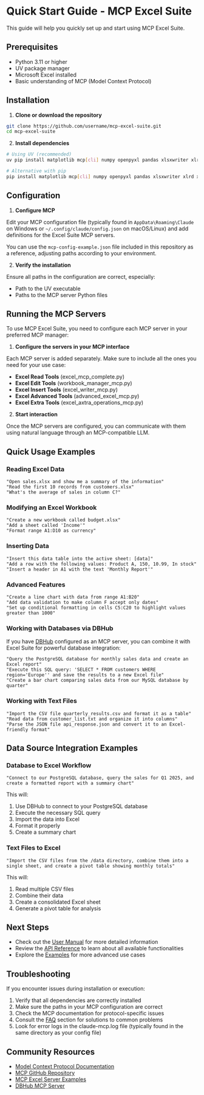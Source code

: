 # Quick Start Guide - MCP Excel Suite

This guide will help you quickly set up and start using MCP Excel Suite.

## Prerequisites

- Python 3.11 or higher
- UV package manager
- Microsoft Excel installed
- Basic understanding of MCP (Model Context Protocol)

## Installation

1. **Clone or download the repository**

```bash
git clone https://github.com/username/mcp-excel-suite.git
cd mcp-excel-suite
```

2. **Install dependencies**

```bash
# Using UV (recommended)
uv pip install matplotlib mcp[cli] numpy openpyxl pandas xlsxwriter xlrd xlwt pywin32

# Alternative with pip
pip install matplotlib mcp[cli] numpy openpyxl pandas xlsxwriter xlrd xlwt pywin32
```

## Configuration

1. **Configure MCP**

Edit your MCP configuration file (typically found in `AppData\Roaming\Claude` on Windows or `~/.config/claude/config.json` on macOS/Linux) and add definitions for the Excel Suite MCP servers.

You can use the `mcp-config-example.json` file included in this repository as a reference, adjusting paths according to your environment.

2. **Verify the installation**

Ensure all paths in the configuration are correct, especially:

- Path to the UV executable
- Paths to the MCP server Python files

## Running the MCP Servers

To use MCP Excel Suite, you need to configure each MCP server in your preferred MCP manager:

1. **Configure the servers in your MCP interface**

Each MCP server is added separately. Make sure to include all the ones you need for your use case:

- **Excel Read Tools** (excel_mcp_complete.py)
- **Excel Edit Tools** (workbook_manager_mcp.py)
- **Excel Insert Tools** (excel_writer_mcp.py)
- **Excel Advanced Tools** (advanced_excel_mcp.py)
- **Excel Extra Tools** (excel_axtra_operations_mcp.py)

2. **Start interaction**

Once the MCP servers are configured, you can communicate with them using natural language through an MCP-compatible LLM.

## Quick Usage Examples

### Reading Excel Data

```
"Open sales.xlsx and show me a summary of the information"
"Read the first 10 records from customers.xlsx"
"What's the average of sales in column C?"
```

### Modifying an Excel Workbook

```
"Create a new workbook called budget.xlsx"
"Add a sheet called 'Income'"
"Format range A1:D10 as currency"
```

### Inserting Data

```
"Insert this data table into the active sheet: [data]"
"Add a row with the following values: Product A, 150, 10.99, In stock"
"Insert a header in A1 with the text 'Monthly Report'"
```

### Advanced Features

```
"Create a line chart with data from range A1:B20"
"Add data validation to make column F accept only dates"
"Set up conditional formatting in cells C5:C20 to highlight values greater than 1000"
```

### Working with Databases via DBHub

If you have [DBHub](https://github.com/bytebase/dbhub) configured as an MCP server, you can combine it with Excel Suite for powerful database integration:

```
"Query the PostgreSQL database for monthly sales data and create an Excel report"
"Execute this SQL query: 'SELECT * FROM customers WHERE region='Europe'' and save the results to a new Excel file"
"Create a bar chart comparing sales data from our MySQL database by quarter"
```

### Working with Text Files

```
"Import the CSV file quarterly_results.csv and format it as a table"
"Read data from customer_list.txt and organize it into columns"
"Parse the JSON file api_response.json and convert it to an Excel-friendly format"
```

## Data Source Integration Examples

### Database to Excel Workflow

```
"Connect to our PostgreSQL database, query the sales for Q1 2025, and create a formatted report with a summary chart"
```

This will:
1. Use DBHub to connect to your PostgreSQL database 
2. Execute the necessary SQL query
3. Import the data into Excel
4. Format it properly
5. Create a summary chart

### Text Files to Excel

```
"Import the CSV files from the /data directory, combine them into a single sheet, and create a pivot table showing monthly totals"
```

This will:
1. Read multiple CSV files
2. Combine their data
3. Create a consolidated Excel sheet
4. Generate a pivot table for analysis

## Next Steps

- Check out the [User Manual](user-manual.md) for more detailed information
- Review the [API Reference](api-reference.md) to learn about all available functionalities
- Explore the [Examples](examples.md) for more advanced use cases

## Troubleshooting

If you encounter issues during installation or execution:

1. Verify that all dependencies are correctly installed
2. Make sure the paths in your MCP configuration are correct
3. Check the MCP documentation for protocol-specific issues
4. Consult the [FAQ](faq.md) section for solutions to common problems
5. Look for error logs in the claude-mcp.log file (typically found in the same directory as your config file)

## Community Resources

- [Model Context Protocol Documentation](https://modelcontextprotocol.io/)
- [MCP GitHub Repository](https://github.com/modelcontextprotocol)
- [MCP Excel Server Examples](https://github.com/negokaz/excel-mcp-server)
- [DBHub MCP Server](https://github.com/bytebase/dbhub)
